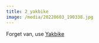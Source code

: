 ```yaml
---
title: 2_yakbike
image: /media/20220603_190338.jpg
---
```

Forget van, use [Yakbike](https://www.yakbike.ch)
